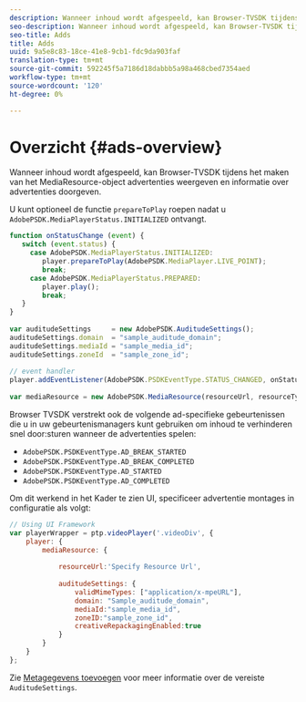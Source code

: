```yaml
---
description: Wanneer inhoud wordt afgespeeld, kan Browser-TVSDK tijdens het maken van het MediaResource-object advertenties weergeven en informatie over advertenties doorgeven.
seo-description: Wanneer inhoud wordt afgespeeld, kan Browser-TVSDK tijdens het maken van het MediaResource-object advertenties weergeven en informatie over advertenties doorgeven.
seo-title: Adds
title: Adds
uuid: 9a5e8c83-18ce-41e8-9cb1-fdc9da903faf
translation-type: tm+mt
source-git-commit: 592245f5a7186d18dabbb5a98a468cbed7354aed
workflow-type: tm+mt
source-wordcount: '120'
ht-degree: 0%

---
```



# Overzicht {#ads-overview}

Wanneer inhoud wordt afgespeeld, kan Browser-TVSDK tijdens het maken van het MediaResource-object advertenties weergeven en informatie over advertenties doorgeven.

U kunt optioneel de functie `prepareToPlay` roepen nadat u `AdobePSDK.MediaPlayerStatus.INITIALIZED` ontvangt.

```js
function onStatusChange (event) { 
   switch (event.status) { 
     case AdobePSDK.MediaPlayerStatus.INITIALIZED: 
        player.prepareToPlay(AdobePSDK.MediaPlayer.LIVE_POINT); 
        break; 
     case AdobePSDK.MediaPlayerStatus.PREPARED: 
        player.play(); 
        break; 
   } 
} 
 
var auditudeSettings     = new AdobePSDK.AuditudeSettings(); 
auditudeSettings.domain  = "sample_auditude_domain"; 
auditudeSettings.mediaId = "sample_media_id"; 
auditudeSettings.zoneId  = "sample_zone_id"; 
 
// event handler 
player.addEventListener(AdobePSDK.PSDKEventType.STATUS_CHANGED, onStatusChange); 
 
var mediaResource = new AdobePSDK.MediaResource(resourceUrl, resourceType, auditudeSettings, false);
```

Browser TVSDK verstrekt ook de volgende ad-specifieke gebeurtenissen die u in uw gebeurtenismanagers kunt gebruiken om inhoud te verhinderen snel door:sturen wanneer de advertenties spelen:

* `AdobePSDK.PSDKEventType.AD_BREAK_STARTED`
* `AdobePSDK.PSDKEventType.AD_BREAK_COMPLETED`
* `AdobePSDK.PSDKEventType.AD_STARTED`
* `AdobePSDK.PSDKEventType.AD_COMPLETED`

Om dit werkend in het Kader te zien UI, specificeer advertentie montages in configuratie als volgt:

```js
// Using UI Framework 
var playerWrapper = ptp.videoPlayer('.videoDiv', { 
    player: { 
        mediaResource: { 
 
            resourceUrl:'Specify Resource Url', 
 
            auditudeSettings: { 
                validMimeTypes: ["application/x-mpeURL"], 
                domain: "Sample_auditude_domain", 
                mediaId:"sample_media_id", 
                zoneID:"sample_zone_id", 
                creativeRepackagingEnabled:true 
            } 
        } 
    } 
}; 
```

Zie [Metagegevens toevoegen](../../ad-insertion/ad-insertion-metadata/c-psdk-browser-tvsdk-2.4-ad-insertion-metadata.md) voor meer informatie over de vereiste `AuditudeSettings`.
